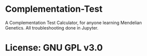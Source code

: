 # Complementation-Test
A Complementation Test Calculator, for anyone learning Mendelian Genetics. All troubleshooting done in Jupyter.

# License: GNU GPL v3.0
